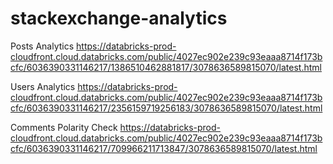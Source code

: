 # stackexchange-analytics

Posts Analytics
  https://databricks-prod-cloudfront.cloud.databricks.com/public/4027ec902e239c93eaaa8714f173bcfc/6036390331146217/1386510462881817/3078636589815070/latest.html
  
  
Users Analytics 
  https://databricks-prod-cloudfront.cloud.databricks.com/public/4027ec902e239c93eaaa8714f173bcfc/6036390331146217/2356159719256183/3078636589815070/latest.html

Comments Polarity Check
  https://databricks-prod-cloudfront.cloud.databricks.com/public/4027ec902e239c93eaaa8714f173bcfc/6036390331146217/709966211713847/3078636589815070/latest.html
    
    
 
    
